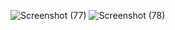 ![Screenshot (77)](https://github.com/atika27/youtube-clone-code/assets/124301699/608ecacf-825a-4c2c-a365-4aad81a7fe22)
![Screenshot (78)](https://github.com/atika27/youtube-clone-code/assets/124301699/f0282cc6-f9fd-4834-b404-b526a7a520dd)
